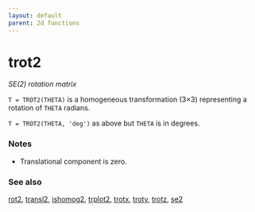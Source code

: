 ```yaml
---
layout: default
parent: 2d functions
---
```

# trot2
_SE(2) rotation matrix_


```T = TROT2(THETA)``` is a homogeneous transformation (3&times;3) representing a rotation
of `THETA` radians.


```T = TROT2(THETA, 'deg')``` as above but `THETA` is in degrees.
### Notes
* Translational component is zero.

### See also

[rot2](rot2.md), [transl2](transl2.md), [ishomog2](ishomog2.md), [trplot2](trplot2.md), [trotx](trotx.md), [troty](troty.md), [trotz](trotz.md), [se2](se2.md)
